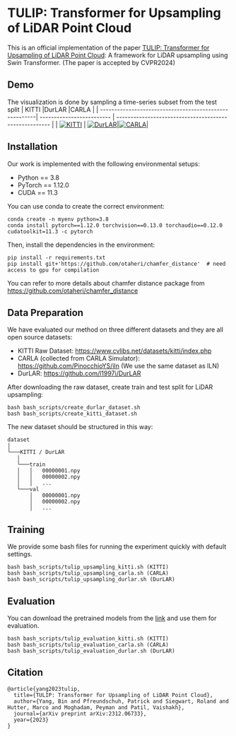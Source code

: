# TULIP: Transformer for Upsampling of LiDAR Point Cloud
This is an official implementation of the paper [TULIP: Transformer for Upsampling of LiDAR Point Cloud](https://arxiv.org/abs/2312.06733): A framework for LiDAR upsampling using Swin Transformer. (The paper is accepted by CVPR2024)
## Demo
The visualization is done by sampling a time-series subset from the test split
| KITTI                     |DurLAR                                                  |CARLA               |
| -------------------------------------------------------| ------------------------- | ------------------------------------------------------ |
| [![KITTI](http://img.youtube.com/vi/652crBsy6K4/0.jpg)](https://youtu.be/652crBsy6K4) | [![DurLAR](http://img.youtube.com/vi/c0fOlVC-I5Y/0.jpg)](https://youtu.be/c0fOlVC-I5Y)|[![CARLA](http://img.youtube.com/vi/gQ3jd9Z80vo/0.jpg)](https://youtu.be/gQ3jd9Z80vo)|

## Installation
Our work is implemented with the following environmental setups:
* Python == 3.8
* PyTorch == 1.12.0
* CUDA == 11.3

You can use conda to create the correct environment:
```
conda create -n myenv python=3.8
conda install pytorch==1.12.0 torchvision==0.13.0 torchaudio==0.12.0 cudatoolkit=11.3 -c pytorch
```

Then, install the dependencies in the environment:
```
pip install -r requirements.txt
pip install git+'https://github.com/otaheri/chamfer_distance'  # need access to gpu for compilation
```
You can refer to more details about chamfer distance package from https://github.com/otaheri/chamfer_distance

## Data Preparation
We have evaluated our method on three different datasets and they are all open source datasets:
* KITTI Raw Dataset: https://www.cvlibs.net/datasets/kitti/index.php 
* CARLA (collected from CARLA Simulator): https://github.com/PinocchioYS/iln (We use the same dataset as ILN)
* DurLAR: https://github.com/l1997i/DurLAR

After downloading the raw dataset, create train and test split for LiDAR upsampling:
```
bash bash_scripts/create_durlar_dataset.sh
bash bash_scripts/create_kitti_dataset.sh
```
The new dataset should be structured in this way:
```
dataset
│
└───KITTI / DurLAR
   │
   └───train
   │   │   00000001.npy
   │   │   00000002.npy
   │   │   ...
   └───val
       │   00000001.npy
       │   00000002.npy
       │   ...
```

## Training
We provide some bash files for running the experiment quickly with default settings. 
```
bash bash_scripts/tulip_upsampling_kitti.sh (KITTI)
bash bash_scripts/tulip_upsampling_carla.sh (CARLA)
bash bash_scripts/tulip_upsampling_durlar.sh (DurLAR)
```

## Evaluation
You can download the pretrained models from the [link](https://drive.google.com/file/d/15Ty7sKOrFHhB94vLBJOKasXaz1_DCa8o/view?usp=drive_link) and use them for evaluation.
```
bash bash_scripts/tulip_evaluation_kitti.sh (KITTI)
bash bash_scripts/tulip_evaluation_carla.sh (CARLA)
bash bash_scripts/tulip_evaluation_durlar.sh (DurLAR)
```

## Citation
```
@article{yang2023tulip,
  title={TULIP: Transformer for Upsampling of LiDAR Point Cloud},
  author={Yang, Bin and Pfreundschuh, Patrick and Siegwart, Roland and Hutter, Marco and Moghadam, Peyman and Patil, Vaishakh},
  journal={arXiv preprint arXiv:2312.06733},
  year={2023}
}
```
